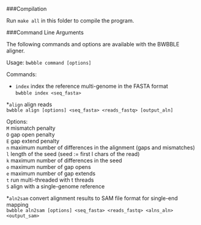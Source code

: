 ###Compilation

Run ```make all``` in this folder to compile the program.  

###Command Line Arguments  

The following commands and options are available with the BWBBLE aligner.  

Usage: ```bwbble command [options]```   

Commands:  
* ```index``` index the reference multi-genome in the FASTA format   
```bwbble index <seq_fasta>```   

*```align``` align reads  
```bwbble align [options] <seq_fasta> <reads_fastq> [output_aln]```  
 
Options:  
```M``` mismatch penalty  
```O``` gap open penalty  
```E``` gap extend penalty  
```n``` maximum number of differences in the alignment (gaps and mismatches)  
```l``` length of the seed (seed := first l chars of the read)  
```k``` maximum number of differences in the seed  
```o``` maximum number of gap opens  
```e``` maximum number of gap extends  
```t``` run multi-threaded with t threads  
```S``` align with a single-genome reference  

*```aln2sam``` convert alignment results to SAM file format for single-end mapping  
```bwbble aln2sam [options] <seq_fasta> <reads_fastq> <alns_aln> <output_sam>```  
